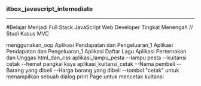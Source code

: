 ### itbox_javascript_intemediate

---

#Belajar Menjadi Full Stack JavaScript Web Developer Tingkat Menengah
// Studi Kasus MVC

menggunakan_oop
Aplikasi Pendapatan dan Pengeluaran_1
Aplikasi Pendapatan dan Pengeluaran_1
Aplikasi Daftar Lagu
Aplikasi Perternakan dan Unggas
html_dan_css
aplikasi_lampu_pesta
--lampu pesta
--kuitansi cetak
--hemat pangkal kaya
aplikasi_kuitansi_cetak
--Nama pembeli
--Barang yang dibeli
--Harga barang yang dibeli
--tombol "cetak" untuk menampilkan sebuah dialog print Page untuk mencetak kuitansi
